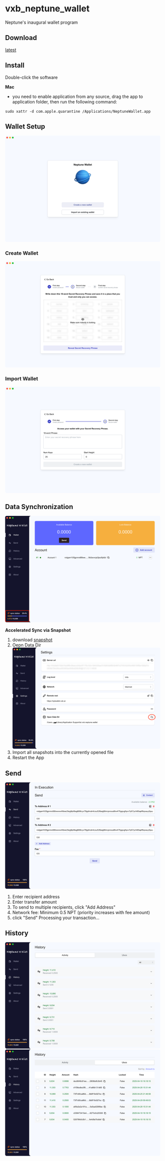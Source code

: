 # vxb_neptune_wallet
Neptune's inaugural wallet program

## Download

[latest](https://github.com/VxBlocks/vxb_neptune_wallet/releases/latest)

## Install

Double-click the software

**Mac**
- you need to enable application from any source, drag the app to application folder, then run the following command:

```
sudo xattr -d com.apple.quarantine /Applications/NeptuneWallet.app
```

## Wallet Setup
![alt text](image.png)
### Create Wallet
![alt text](image-1.png)

### Import Wallet
![alt text](image-2.png)

## Data Synchronization
![alt text](image-3.png)

**Accelerated Sync via Snapshot**
1. download [snapshot](snapshot.md)
2. Oepn Data Dir
![alt text](image-4.png)
3. Import all snapshots into the currently opened file
4. Restart the App

## Send
![alt text](image-5.png)
1. Enter recipient address
2. Enter transfer amount
3. To send to multiple recipients, click "Add Address"
4. Network fee: Minimum 0.5 NPT (priority increases with fee amount)
5. click "Send"
Processing your transaction...

## History
![alt text](image-6.png)
![alt text](image-7.png)
